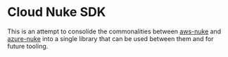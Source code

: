 # Cloud Nuke SDK

This is an attempt to consolide the commonalities between [aws-nuke](https://github.com/ekristen/aws-nuke) and
[azure-nuke](https://github.com/ekristen/azure-nuke) into a single library that can be used between them and for future
tooling.